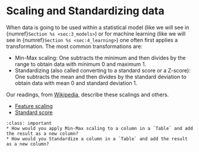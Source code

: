 # Scaling and Standardizing data

When data is going to be used within a statistical model (like we will see in {numref}`Section %s <sec:3_models>`) or for machine learning (like we will see in {numref}`Section %s <sec:4_learning>`) one often first applies a transformation.
The most common transformations are:

* Min-Max scaling: One subtracts the minimum and then divides by the range to obtain data with minimum 0 and maximum 1.
* Standardizing (also called converting to a standard score or a Z-score): One subtracts the mean and then divides by the standard deviation to obtain data with mean 0 and standard deviation 1.

Our readings, from [Wikipedia](https://en.wikipedia.org/wiki/Main_Page), describe these scalings and others.
* [Feature scaling](https://en.wikipedia.org/wiki/Feature_scaling)
* [Standard score](https://en.wikipedia.org/wiki/Standard_score)

```{admonition} Questions
:class: important
* How would you apply Min-Max scaling to a column in a `Table` and add the result as a new column?
* How would you Standardize a column in a `Table` and add the result as a new column?
```
